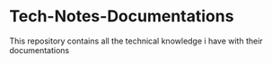 # Tech-Notes-Documentations
This repository contains all the technical knowledge i have with their documentations 
